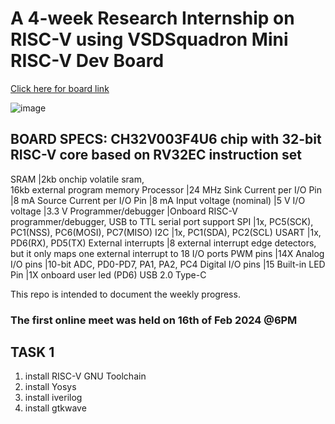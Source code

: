 # A 4-week Research Internship on RISC-V using VSDSquadron Mini RISC-V Dev Board

[Click here for board link](https://www.vlsisystemdesign.com/vsdsquadronmini/)

![image](https://github.com/Nawras-Ahamed/VSD_Squadron_mini_Research/assets/50738659/9b29bc2b-0ed7-4170-aa8d-5235805f38fe)

BOARD SPECS:
CH32V003F4U6 chip with 32-bit RISC-V core based on RV32EC instruction set
-------------------------------------------------------------------------
SRAM                                                                     |2kb onchip volatile sram,<br>16kb external program memory
Processor                                                                |24 MHz
Sink Current per I/O Pin                                                 |8 mA
Source Current per I/O Pin                                               |8 mA
Input voltage (nominal)                                                  |5 V
I/O voltage                                                              |3.3 V
Programmer/debugger                                                      |Onboard RISC-V programmer/debugger, USB to TTL serial port support
SPI                                                                      |1x, PC5(SCK), PC1(NSS), PC6(MOSI), PC7(MISO)
I2C                                                                      |1x, PC1(SDA), PC2(SCL)
USART                                                                    |1x, PD6(RX), PD5(TX)
External interrupts                                                      |8 external interrupt edge detectors, but it only maps one external interrupt to 18 I/O ports
PWM pins                                                                 |14X
Analog I/O pins                                                          |10-bit ADC, PD0-PD7, PA1, PA2, PC4
Digital I/O pins                                                         |15
Built-in LED Pin                                                         |1X onboard user led (PD6)
USB 2.0 Type-C                                                           

This repo is intended to document the weekly progress.

### The first online meet was held on 16th of Feb 2024 @6PM

## TASK 1
1) install RISC-V GNU Toolchain 
2) install Yosys 
3) install iverilog 
4) install gtkwave
